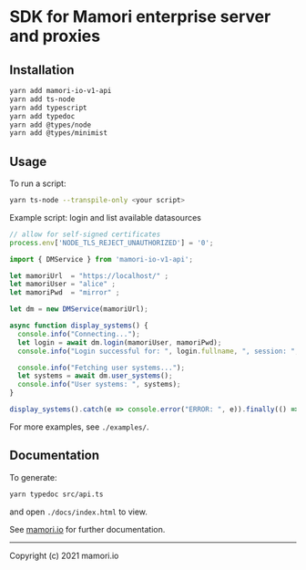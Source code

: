 # SDK for Mamori enterprise server and proxies

## Installation
```sh
yarn add mamori-io-v1-api
yarn add ts-node
yarn add typescript
yarn add typedoc
yarn add @types/node
yarn add @types/minimist
```

## Usage
To run a script:
```sh
yarn ts-node --transpile-only <your script>
```

Example script: login and list available datasources
```js
// allow for self-signed certificates
process.env['NODE_TLS_REJECT_UNAUTHORIZED'] = '0';

import { DMService } from 'mamori-io-v1-api';

let mamoriUrl  = "https://localhost/" ;
let mamoriUser = "alice" ;
let mamoriPwd  = "mirror" ;

let dm = new DMService(mamoriUrl);

async function display_systems() {
  console.info("Connecting...");
  let login = await dm.login(mamoriUser, mamoriPwd);
  console.info("Login successful for: ", login.fullname, ", session: ", login.session_id);

  console.info("Fetching user systems...");
  let systems = await dm.user_systems();
  console.info("User systems: ", systems);
}

display_systems().catch(e => console.error("ERROR: ", e)).finally(() => process.exit(0));
```

For more examples, see `./examples/`.

## Documentation
To generate:
```sh
yarn typedoc src/api.ts
```
and open `./docs/index.html` to view.

See [mamori.io](https://mamori.io/resources.html) for further documentation.

----
Copyright (c) 2021 mamori.io
